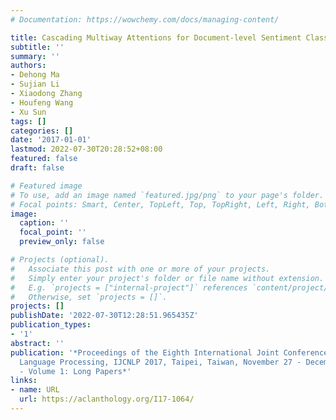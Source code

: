 ```yaml
---
# Documentation: https://wowchemy.com/docs/managing-content/

title: Cascading Multiway Attentions for Document-level Sentiment Classification
subtitle: ''
summary: ''
authors:
- Dehong Ma
- Sujian Li
- Xiaodong Zhang
- Houfeng Wang
- Xu Sun
tags: []
categories: []
date: '2017-01-01'
lastmod: 2022-07-30T20:28:52+08:00
featured: false
draft: false

# Featured image
# To use, add an image named `featured.jpg/png` to your page's folder.
# Focal points: Smart, Center, TopLeft, Top, TopRight, Left, Right, BottomLeft, Bottom, BottomRight.
image:
  caption: ''
  focal_point: ''
  preview_only: false

# Projects (optional).
#   Associate this post with one or more of your projects.
#   Simply enter your project's folder or file name without extension.
#   E.g. `projects = ["internal-project"]` references `content/project/deep-learning/index.md`.
#   Otherwise, set `projects = []`.
projects: []
publishDate: '2022-07-30T12:28:51.965435Z'
publication_types:
- '1'
abstract: ''
publication: '*Proceedings of the Eighth International Joint Conference on Natural
  Language Processing, IJCNLP 2017, Taipei, Taiwan, November 27 - December 1, 2017
  - Volume 1: Long Papers*'
links:
- name: URL
  url: https://aclanthology.org/I17-1064/
---
```

